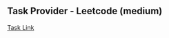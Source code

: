 ## Task Provider - Leetcode (medium)

[Task Link](https://leetcode.com/problems/rotate-image/description/?envType=study-plan-v2&envId=top-interview-150)